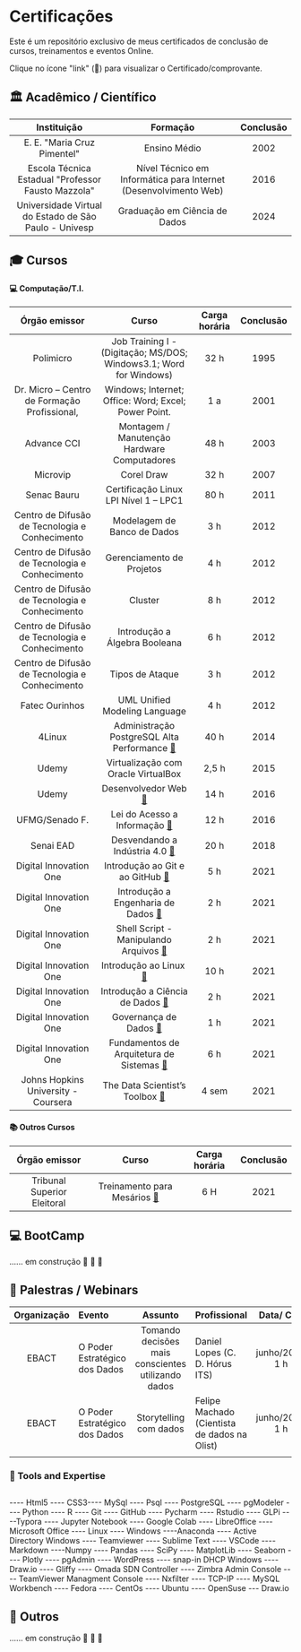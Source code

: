 



# Certificações

Este é um repositório exclusivo de meus certificados de conclusão de cursos, treinamentos e eventos Online.

Clique no ícone "link" (:link:) para visualizar o Certificado/comprovante.



## 🏛 Acadêmico / Científico



|                      Instituição                      |                           Formação                           | Conclusão |
| :---------------------------------------------------: | :----------------------------------------------------------: | :-------: |
|              E. E. "Maria Cruz Pimentel"              |                         Ensino Médio                         |   2002    |
|  Escola Técnica Estadual "Professor Fausto Mazzola"   | Nível Técnico em Informática para Internet (Desenvolvimento Web) |   2016    |
| Universidade Virtual do Estado de São Paulo - Univesp |                Graduação em Ciência de Dados                 |   2024    |





## 🎓 Cursos



#### :computer: Computação/T.I.

|                 Órgão emissor                  |                            Curso                             | Carga horária | Conclusão |
| :--------------------------------------------: | :----------------------------------------------------------: | :-----------: | :-------: |
|                   Polimicro                    | Job Training I - (Digitação; MS/DOS; Windows3.1; Word for Windows) |     32 h      |   1995    |
|  Dr. Micro – Centro de Formação Profissional,  |     Windows; Internet; Office: Word; Excel; Power Point.     |      1 a      |   2001    |
|                  Advance CCI                   |         Montagem / Manutenção Hardware Computadores          |     48 h      |   2003    |
|                    Microvip                    |                          Corel Draw                          |     32 h      |   2007    |
|                  Senac Bauru                   |            Certificação Linux LPI Nível 1 – LPC1             |     80 h      |   2011    |
| Centro de Difusão de Tecnologia e Conhecimento |                 Modelagem de Banco de Dados                  |      3 h      |   2012    |
| Centro de Difusão de Tecnologia e Conhecimento |                  Gerenciamento de Projetos                   |      4 h      |   2012    |
| Centro de Difusão de Tecnologia e Conhecimento |                           Cluster                            |      8 h      |   2012    |
| Centro de Difusão de Tecnologia e Conhecimento |                Introdução a Álgebra Booleana                 |      6 h      |   2012    |
| Centro de Difusão de Tecnologia e Conhecimento |                       Tipos de Ataque                        |      3 h      |   2012    |
|                 Fatec Ourinhos                 |                UML Unified Modeling Language                 |      4 h      |   2012    |
|                     4Linux                     | Administração PostgreSQL Alta Performance [:link:](https://github.com/viniciuskurt/Certificados/blob/master/Certificado%204Linux%20-%20Administracao%20PostgreSQL%20com%20Alta%20Performance.pdf) |     40 h      |   2014    |
|                     Udemy                      |             Virtualização com Oracle VirtualBox              |     2,5 h     |   2015    |
|                     Udemy                      | Desenvolvedor Web [:link:](https://github.com/viniciuskurt/Certificados/blob/master/Certificado%20Udemy%20-%20Desenvolvedor%20Web.pdf) |     14 h      |   2016    |
|                 UFMG/Senado F.                 | Lei do Acesso a Informação  ​[:link:](https://github.com/viniciuskurt/Certificados/blob/master/Certificado%20UFMG%20e%20Senado%20Federal%20-%20Lei%20do%20Acesso%20a%20Informacao.pdf) |     12 h      |   2016    |
|                   Senai EAD                    | Desvendando a Indústria 4.0 [:link:](https://github.com/viniciuskurt/Certificados/blob/master/Certificado%20Sesi%20-%20Industria%204p0.pdf) |     20 h      |   2018    |
|             Digital Innovation One             | Introdução ao Git e ao GitHub  [:link:](https://github.com/viniciuskurt/Certificados/blob/master/Certificado%20Digital%20Innovation%20-%20Introducao%20ao%20Git%20e%20GitHub.pdf) |      5 h      |   2021    |
|             Digital Innovation One             | Introdução a Engenharia de Dados [:link:](https://github.com/viniciuskurt/Certificados/blob/master/Certificado%20Digital%20Innovation%20-%20Introducao%20a%20Engenharia%20de%20Dados.pdf) |      2 h      |   2021    |
|             Digital Innovation One             | Shell Script - Manipulando Arquivos [:link:](https://github.com/viniciuskurt/Certificados/blob/master/Certificado%20Digital%20Innovation%20-%20Shell%20Script%20-%20Manipulando%20Arquivos.pdf) |      2 h      |   2021    |
|             Digital Innovation One             | Introdução ao Linux ​[:link:](https://github.com/viniciuskurt/Certificados/blob/master/Certificado%20Digital%20Innovation%20-%20Introducao%20ao%20Linux.pdf) |     10 h      |   2021    |
|             Digital Innovation One             | Introdução a Ciência de Dados [:link:](https://github.com/viniciuskurt/Certificados/blob/master/Certificado%20Digital%20Innovation%20-%20Introducao%20a%20Ciencia%20de%20Dados.pdf) |      2 h      |   2021    |
|             Digital Innovation One             | Governança de Dados [:link:](https://github.com/viniciuskurt/Certificados/blob/master/Certificado%20Digital%20Innovation%20-%20Governanca%20de%20Dados.pdf) |      1 h      |   2021    |
|             Digital Innovation One             | Fundamentos de Arquitetura de Sistemas [:link:](https://github.com/viniciuskurt/Certificados/blob/master/Certificado%20Digital%20Innovation%20-%20Fundamentos%20e%20Arquitetura%20de%20Sistemas.pdf) |      6 h      |   2021    |
|      Johns Hopkins University - Coursera       | The Data Scientist’s Toolbox [:link:](https://github.com/viniciuskurt/Certificados/blob/master/Certificado%20Johns%20Hopkins%20-%20Ferramentas%20do%20Cientista%20de%20Dados.pdf) |     4 sem     |   2021    |





#### :books: Outros Cursos

|        Órgão emissor        |                            Curso                             | Carga horária | Conclusão |
| :-------------------------: | :----------------------------------------------------------: | :-----------: | :-------: |
| Tribunal Superior Eleitoral | Treinamento para Mesários ​[:link:](https://github.com/viniciuskurt/Certificados/blob/master/Certificado%20TSE%20-%20Treinamento%20Mesarios%202020.pdf) |      6 H      |   2021    |





## :computer: BootCamp



...... em construção :hammer: :construction_worker: :construction:



## 💬 Palestras / Webinars



| Organização | Evento                        |                      Assunto                       | Profissional                                 |   Data/ C.H.   |
| :---------: | :---------------------------- | :------------------------------------------------: | -------------------------------------------- | :------------: |
|    EBACT    | O Poder Estratégico dos Dados | Tomando decisões mais conscientes utilizando dados | Daniel Lopes (C. D. Hórus ITS)               | junho/2021 1 h |
|    EBACT    | O Poder Estratégico dos Dados |               Storytelling com dados               | Felipe Machado (Cientista de dados na Olist) | junho/2021 1 h |
|             |                               |                                                    |                                              |                |





### :pencil: Tools and Expertise

## 

#### 

---- Html5 ---- CSS3---- MySql ---- Psql ---- PostgreSQL ---- pgModeler ---- Python ---- R ---- Git ---- GitHub ---- Pycharm ---- Rstudio ---- GLPi ----Typora ---- Jupyter Notebook ---- Google Colab ---- LibreOffice ---- Microsoft Office ---- Linux ---- Windows ----Anaconda ---- Active Directory Windows ---- Teamviewer ---- Sublime Text ---- VSCode ---- Markdown ----Numpy ---- Pandas ---- SciPy ---- MatplotLib ---- Seaborn ---- Plotly ---- pgAdmin ---- WordPress  ---- snap-in DHCP Windows ---- Draw.io ---- Gliffy ---- Omada SDN Controller ---- Zimbra Admin Console ---- TeamViewer Managment Console ---- Nxfilter ---- TCP-IP  ---- MySQL Workbench ---- Fedora ---- CentOs ---- Ubuntu ---- OpenSuse --- Draw.io





## 🎲 Outros

...... em construção :hammer: :construction_worker: :construction:

